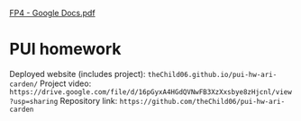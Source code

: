 [FP4 - Google Docs.pdf](https://github.com/theChild06/pui-hw-ari-carden/files/11394600/FP4.-.Google.Docs.pdf)
# PUI homework

Deployed website (includes project): `theChild06.github.io/pui-hw-ari-carden/` 
Project video: `https://drive.google.com/file/d/16pGyxA4HGdQVNwFB3XzXxsbye8zHjcnl/view?usp=sharing`
Repository link: `https://github.com/theChild06/pui-hw-ari-carden` 
